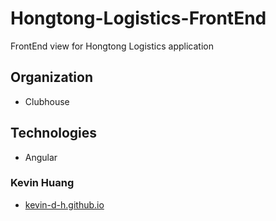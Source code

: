 # Hongtong-Logistics-FrontEnd
FrontEnd view for Hongtong Logistics application 

## Organization
 - Clubhouse

## Technologies
 - Angular

### Kevin Huang
 -  [kevin-d-h.github.io](https://kevin-d-h.github.io/myCV/) 
